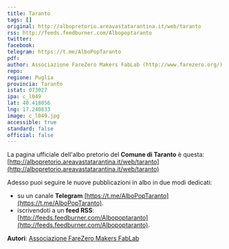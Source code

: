 ```yaml
---
title: Taranto
tags: []
original: http://albopretorio.areavastatarantina.it/web/taranto
rss: http://feeds.feedburner.com/Albopoptaranto
twitter: 
facebook: 
telegram: https://t.me/AlboPopTaranto
pdf: 
author: Associazione FareZero Makers FabLab (http://www.farezero.org/)
repo: 
regione: Puglia
provincia: Taranto
istat: 073027
ipa: c_l049
lat: 40.418056
lng: 17.240833
image: c_l049.jpg
accessible: true
standard: false
official: false
---
```


La pagina ufficiale dell'albo pretorio del **Comune di Taranto** è questa: [http://albopretorio.areavastatarantina.it/web/taranto](http://albopretorio.areavastatarantina.it/web/taranto)

Adesso puoi seguire le nuove pubblicazioni in albo in due modi dedicati:

* su un canale **Telegram** [https://t.me/AlboPopTaranto](https://t.me/AlboPopTaranto).
* iscrivendoti a un **feed RSS**: [http://feeds.feedburner.com/Albopoptaranto](http://feeds.feedburner.com/Albopoptaranto).


**Autori**: [Associazione FareZero Makers FabLab](http://www.farezero.org/)
